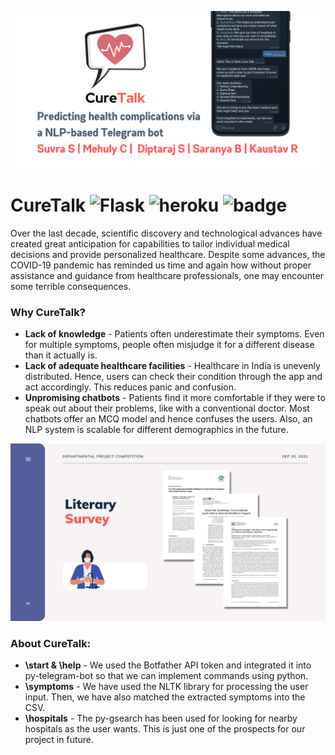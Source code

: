 ![cover](.assets/cover.png)

# CureTalk ![Flask](https://img.shields.io/github/repo-size/suvrashaw/curetalk?style=plastic) ![heroku](https://img.shields.io/badge/%E2%86%91_Deployed_to-Heroku-7056bf.svg?style=plastic) ![badge](https://img.shields.io/badge/Telegram_Bot-2CA5E0?style=plastic&logo=telegram&logoColor=white)

Over the last decade, scientific discovery and technological advances have created great anticipation for capabilities to tailor individual medical decisions and provide personalized healthcare. Despite some advances, the COVID-19 pandemic has reminded us time and again how without proper assistance and guidance from healthcare professionals, one may encounter some terrible consequences.

### Why CureTalk?

- **Lack of knowledge** - Patients often underestimate their symptoms. Even for multiple symptoms, people often misjudge it for a different disease than it actually is.
- **Lack of adequate healthcare facilities** - Healthcare in India is unevenly distributed. Hence, users can check their condition through the app and act accordingly. This reduces panic and confusion.
- **Unpromising chatbots** - Patients find it more comfortable if they were to speak out about their problems, like with a conventional doctor. Most chatbots offer an MCQ model and hence confuses the users. Also, an NLP system is scalable for different demographics in the future.

![existing](.assets/research.png)

### About CureTalk:

- **\start & \help** - We used the Botfather API token and integrated it into py-telegram-bot so that we can implement commands using python.
- **\symptoms** - We have used the NLTK library for processing the user input. Then, we have also matched the extracted symptoms into the CSV.
- **\hospitals** - The py-gsearch has been used for looking for nearby hospitals as the user wants. This is just one of the prospects for our project in future.
